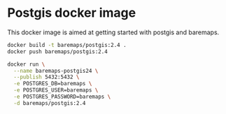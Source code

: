 # Postgis docker image

This docker image is aimed at getting started with postgis and baremaps.

```bash
docker build -t baremaps/postgis:2.4 .
docker push baremaps/postgis:2.4
```

```bash
docker run \
  --name baremaps-postgis24 \
  --publish 5432:5432 \
  -e POSTGRES_DB=baremaps \
  -e POSTGRES_USER=baremaps \
  -e POSTGRES_PASSWORD=baremaps \
  -d baremaps/postgis:2.4
```

